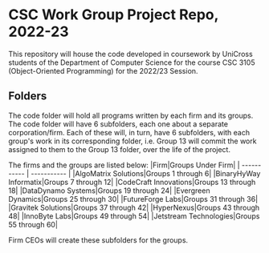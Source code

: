 # CSC Work Group Project Repo, 2022-23
This repository will house the code developed in coursework by UniCross students of the Department of Computer Science for the course CSC 3105 (Object-Oriented Programming) for the 2022/23 Session.
## Folders
The code folder will hold all programs written by each firm and its groups. The code folder will have 6 subfolders, each one about a separate corporation/firm.
Each of these will, in turn, have 6 subfolders, with each group's work in its corresponding folder, i.e. Group 13 will commit the work assigned to them to the Group 13 folder, over the life of the project.

The firms and the groups are listed below:
|Firm|Groups Under Firm|
| ----------- | ----------- |
|AlgoMatrix Solutions|Groups 1 through 6|
|BinaryHyWay Informatix|Groups 7 through 12|
|CodeCraft Innovations|Groups 13 through 18|
|DataDynamo Systems|Groups 19 through 24|
|Evergreen Dynamics|Groups 25 through 30|
|FutureForge Labs|Groups 31 through 36|
|Gravitek Solutions|Groups 37 through 42|
|HyperNexus|Groups 43 through 48|
|InnoByte Labs|Groups 49 through 54|
|Jetstream Technologies|Groups 55 through 60|

Firm CEOs will create these subfolders for the groups.